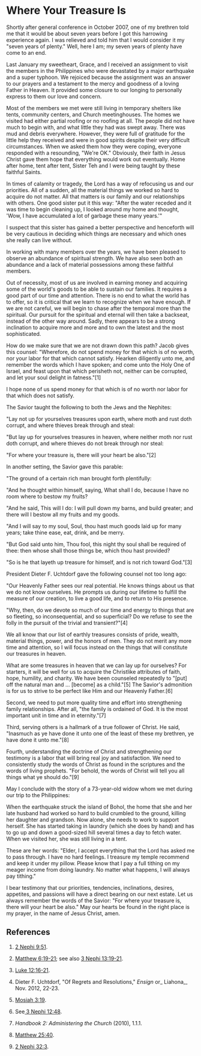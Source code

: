 # Where Your Treasure Is

Shortly after general conference in October 2007, one of my brethren told me
that it would be about seven years before I got this harrowing experience
again. I was relieved and told him that I would consider it my "seven years of
plenty." Well, here I am; my seven years of plenty have come to an end.

Last January my sweetheart, Grace, and I received an assignment to visit the
members in the Philippines who were devastated by a major earthquake and a
super typhoon. We rejoiced because the assignment was an answer to our prayers
and a testament to the mercy and goodness of a loving Father in Heaven. It
provided some closure to our longing to personally express to them our love
and concern.

Most of the members we met were still living in temporary shelters like tents,
community centers, and Church meetinghouses. The homes we visited had either
partial roofing or no roofing at all. The people did not have much to begin
with, and what little they had was swept away. There was mud and debris
everywhere. However, they were full of gratitude for the little help they
received and were in good spirits despite their very difficult circumstances.
When we asked them how they were coping, everyone responded with a resounding,
"We're OK." Obviously, their faith in Jesus Christ gave them hope that
everything would work out eventually. Home after home, tent after tent, Sister
Teh and I were being taught by these faithful Saints.

In times of calamity or tragedy, the Lord has a way of refocusing us and our
priorities. All of a sudden, all the material things we worked so hard to
acquire do not matter. All that matters is our family and our relationships
with others. One good sister put it this way: "After the water receded and it
was time to begin cleaning up, I looked around my home and thought, 'Wow, I
have accumulated a lot of garbage these many years.'"

I suspect that this sister has gained a better perspective and henceforth will
be very cautious in deciding which things are necessary and which ones she
really can live without.

In working with many members over the years, we have been pleased to observe
an abundance of spiritual strength. We have also seen both an abundance and a
lack of material possessions among these faithful members.

Out of necessity, most of us are involved in earning money and acquiring some
of the world's goods to be able to sustain our families. It requires a good
part of our time and attention. There is no end to what the world has to
offer, so it is critical that we learn to recognize when we have enough. If we
are not careful, we will begin to chase after the temporal more than the
spiritual. Our pursuit for the spiritual and eternal will then take a
backseat, instead of the other way around. Sadly, there appears to be a strong
inclination to acquire more and more and to own the latest and the most
sophisticated.

How do we make sure that we are not drawn down this path? Jacob gives this
counsel: "Wherefore, do not spend money for that which is of no worth, nor
your labor for that which cannot satisfy. Hearken diligently unto me, and
remember the words which I have spoken; and come unto the Holy One of Israel,
and feast upon that which perisheth not, neither can be corrupted, and let
your soul delight in fatness."[1]

I hope none of us spend money for that which is of no worth nor labor for that
which does not satisfy.

The Savior taught the following to both the Jews and the Nephites:

"Lay not up for yourselves treasures upon earth, where moth and rust doth
corrupt, and where thieves break through and steal:

"But lay up for yourselves treasures in heaven, where neither moth nor rust
doth corrupt, and where thieves do not break through nor steal:

"For where your treasure is, there will your heart be also."[2]

In another setting, the Savior gave this parable:

"The ground of a certain rich man brought forth plentifully:

"And he thought within himself, saying, What shall I do, because I have no
room where to bestow my fruits?

"And he said, This will I do: I will pull down my barns, and build greater;
and there will I bestow all my fruits and my goods.

"And I will say to my soul, Soul, thou hast much goods laid up for many years;
take thine ease, eat, drink, and be merry.

"But God said unto him, Thou fool, this night thy soul shall be required of
thee: then whose shall those things be, which thou hast provided?

"So is he that layeth up treasure for himself, and is not rich toward God."[3]

President Dieter F. Uchtdorf gave the following counsel not too long ago:

"Our Heavenly Father sees our real potential. He knows things about us that we
do not know ourselves. He prompts us during our lifetime to fulfill the
measure of our creation, to live a good life, and to return to His presence.

"Why, then, do we devote so much of our time and energy to things that are so
fleeting, so inconsequential, and so superficial? Do we refuse to see the
folly in the pursuit of the trivial and transient?"[4]

We all know that our list of earthly treasures consists of pride, wealth,
material things, power, and the honors of men. They do not merit any more time
and attention, so I will focus instead on the things that will constitute our
treasures in heaven.

What are some treasures in heaven that we can lay up for ourselves? For
starters, it will be well for us to acquire the Christlike attributes of
faith, hope, humility, and charity. We have been counseled repeatedly to
"[put] off the natural man and ... [become] as a child."[5] The Savior's
admonition is for us to strive to be perfect like Him and our Heavenly
Father.[6]

Second, we need to put more quality time and effort into strengthening family
relationships. After all, "the family is ordained of God. It is the most
important unit in time and in eternity."[7]

Third, serving others is a hallmark of a true follower of Christ. He said,
"Inasmuch as ye have done it unto one of the least of these my brethren, ye
have done it unto me."[8]

Fourth, understanding the doctrine of Christ and strengthening our testimony
is a labor that will bring real joy and satisfaction. We need to consistently
study the words of Christ as found in the scriptures and the words of living
prophets. "For behold, the words of Christ will tell you all things what ye
should do."[9]

May I conclude with the story of a 73-year-old widow whom we met during our
trip to the Philippines:

When the earthquake struck the island of Bohol, the home that she and her late
husband had worked so hard to build crumbled to the ground, killing her
daughter and grandson. Now alone, she needs to work to support herself. She
has started taking in laundry (which she does by hand) and has to go up and
down a good-sized hill several times a day to fetch water. When we visited
her, she was still living in a tent.

These are her words: "Elder, I accept everything that the Lord has asked me to
pass through. I have no hard feelings. I treasure my temple recommend and keep
it under my pillow. Please know that I pay a full tithing on my meager income
from doing laundry. No matter what happens, I will always pay tithing."

I bear testimony that our priorities, tendencies, inclinations, desires,
appetites, and passions will have a direct bearing on our next estate. Let us
always remember the words of the Savior: "For where your treasure is, there
will your heart be also." May our hearts be found in the right place is my
prayer, in the name of Jesus Christ, amen.

## References

  1.   [2 Nephi 9:51](https://www.lds.org/scriptures/bofm/2-ne/9.51?lang=eng#50).

  2.   [Matthew 6:19-21](https://www.lds.org/scriptures/nt/matt/6.19-21?lang=eng#18); see also [3 Nephi 13:19-21](https://www.lds.org/scriptures/bofm/3-ne/13.19-21?lang=eng#18).

  3.   [Luke 12:16-21](https://www.lds.org/scriptures/nt/luke/12.16-21?lang=eng#15).

  4.  Dieter F. Uchtdorf, "Of Regrets and Resolutions," _Ensign_ or_ Liahona,_ Nov. 2012, 22-23.

  5.   [Mosiah 3:19](https://www.lds.org/scriptures/bofm/mosiah/3.19?lang=eng#18).

  6.  See[ 3 Nephi 12:48](https://www.lds.org/scriptures/bofm/3-ne/12.48?lang=eng#47).

  7.   _Handbook 2: Administering the Church_ (2010), 1.1.1.

  8.   [Matthew 25:40](https://www.lds.org/scriptures/nt/matt/25.40?lang=eng#39).

  9.   [2 Nephi 32:3](https://www.lds.org/scriptures/bofm/2-ne/32.3?lang=eng#2).

